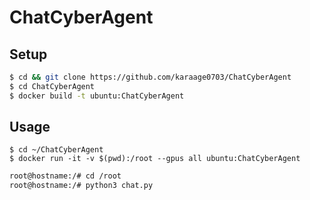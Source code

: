 # ChatCyberAgent

## Setup

```sh
$ cd && git clone https://github.com/karaage0703/ChatCyberAgent
$ cd ChatCyberAgent
$ docker build -t ubuntu:ChatCyberAgent
```

## Usage

```
$ cd ~/ChatCyberAgent
$ docker run -it -v $(pwd):/root --gpus all ubuntu:ChatCyberAgent
```

```sh
root@hostname:/# cd /root
root@hostname:/# python3 chat.py
```
